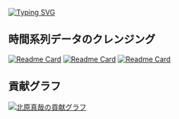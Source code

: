 [![Typing SVG](https://readme-typing-svg.demolab.com?font=SF+Pro&duration=2000&pause=1000&color=0DC5B1&center=true&vCenter=true&width=435&lines=%E3%81%93%E3%82%93%E3%81%AB%E3%81%A1%E3%81%AF%E3%80%81%E5%8C%97%E5%8E%9F%E7%9C%9F%E5%93%89%E3%81%A7%E3%81%99;%E3%83%95%E3%83%AB%E3%82%B9%E3%82%BF%E3%83%83%E3%82%AF%E9%96%8B%E7%99%BA%E8%80%85;%E3%82%B3%E3%83%BC%E3%83%89%E3%81%AE%E4%B8%96%E7%95%8C%E3%81%A7%E5%86%92%E9%99%BA%E3%82%92%E5%A7%8B%E3%82%81%E3%81%BE%E3%81%97%E3%82%87%E3%81%86%EF%BC%81)](https://git.io/typing-svg)

## 時間系列データのクレンジング

[![Readme Card](https://github-readme-stats.vercel.app/api/pin/?username=Aries99C&repo=MEDetect&theme=neon)](https://github.com/anuraghazra/github-readme-stats)
[![Readme Card](https://github-readme-stats.vercel.app/api/pin/?username=Aries99C&repo=MTSClean&theme=neon)](https://github.com/anuraghazra/github-readme-stats)
[![Readme Card](https://github-readme-stats.vercel.app/api/pin/?username=Aries99C&repo=Clean4TSDB&theme=neon)](https://github.com/anuraghazra/github-readme-stats)

## 貢献グラフ

[![北原真哉の貢献グラフ](https://github-readme-activity-graph.vercel.app/graph?username=Aries99C&theme=synthwave-84)](https://github.com/ashutosh00710/github-readme-activity-graph)